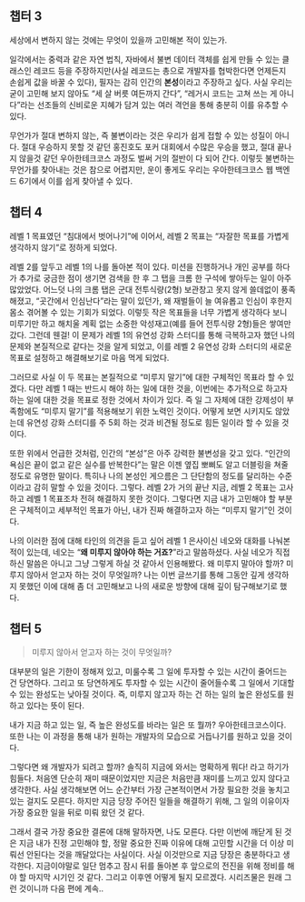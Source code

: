 ## 챕터 3

세상에서 변하지 않는 것에는 무엇이 있을까 고민해본 적이 있는가.

일각에서는 중력과 같은 자연 법칙, 자바에서 불변 데이터 객체를 쉽게 만들 수 있는 클래스인 레코드 등을 주장하지만(사실 레코드는 총으로 개발자를 협박한다면 언제든지 손쉽게 값을 바꿀 수 있다), 필자는 감히 인간의 **본성**이라고 주장하고 싶다. 사실 우리는 굳이 고민해 보지 않아도 “세 살 버릇 여든까지 간다”, “레거시 코드는 고쳐 쓰는 게 아니다”라는 선조들의 신비로운 지혜가 담겨 있는 여러 격언을 통해 충분히 이를 유추할 수 있다.

무언가가 절대 변하지 않는, 즉 불변이라는 것은 우리가 쉽게 접할 수 있는 성질이 아니다. 절대 우승하지 못할 것 같던 홍진호도 포커 대회에서 수많은 우승을 했고, 절대 끝나지 않을것 같던 우아한테크코스 과정도 벌써 거의 절반이 다 되어 간다. 이렇듯 불변하는 무언가를 찾아내는 것은 참으로 어렵지만, 운이 좋게도 우리는 우아한테크코스 웹 백엔드 6기에서 이를 쉽게 찾아낼 수 있다.

## 챕터 4

레벨 1 목표였던 “침대에서 벗어나기”에 이어서, 레벨 2 목표는 “자잘한 목표를 가볍게 생각하지 않기”로 정하게 되었다.

레벨 2를 앞두고 레벨 1의 나를 돌아본 적이 있다. 미션을 진행하거나 개인 공부를 하다가 추가로 궁금한 점이 생기면 검색을 한 후 그 탭을 크롬 한 구석에 쌓아두는 일이 아주 많았었다. 어느덧 나의 크롬 탭은 군대 전투식량(2형) 보관창고 못지 않게 쓸데없이 풍족해졌고, “곳간에서 인심난다”라는 말이 있던가, 왜 재벌들이 늘 여유롭고 인심이 후한지 몸소 겪어볼 수 있는 기회가 되었다. 이렇듯 작은 목표들을 너무 가볍게 생각하다 보니 미루기만 하고 해치울 계획 없는 소중한 악성재고(예를 들어 전투식량 2형)들은 쌓여만 갔다. 그런데 웬걸! 이 문제가 레벨 1의 유연성 강화 스터디를 통해 극복하고자 했던 나의 문제와 본질적으로 같다는 것을 알게 되었고, 이를 레벨 2 유연성 강화 스터디의 새로운 목표로 설정하고 해결해보기로 마음 먹게 되었다.

그러므로 사실 이 두 목표는 본질적으로 “미루지 말기”에 대한 구체적인 목표라 할 수 있겠다. 다만 레벨 1 때는 반드시 해야 하는 일에 대한 것을, 이번에는 추가적으로 하고자 하는 일에 대한 것을 목표로 정한 것에서 차이가 있다. 즉 일 그 자체에 대한 강제성이 부족함에도 “미루지 말기”를 적용해보기 위한 노력인 것이다. 어떻게 보면 시키지도 않았는데 유연성 강화 스터디를 주 5회 하는 것과 비견될 정도로 힘든 일이라 할 수 있을 것이다.

또한 위에서 언급한 것처럼, 인간의 “본성”은 아주 강력한 불변성을 갖고 있다. “인간의 욕심은 끝이 없고 같은 실수를 반복한다”는 말은 이젠 옆집 뽀삐도 알고 더블링을 쳐줄 정도로 유명한 말이다. 특히나 나의 본성인 게으름은 그 단단함의 정도를 달리하는 수준이라고 감히 말할 수 있을 것이다. 그렇다. 레벨 2가 거의 끝난 지금, 레벨 2 목표는 고사하고 레벨 1 목표조차 전혀 해결하지 못한 것이다. 그렇다면 지금 내가 고민해야 할 부분은 구체적이고 세부적인 목표가 아닌, 내가 진짜 해결하고자 하는 “미루지 말기”인 것이다.

나의 이러한 점에 대해 타인의 의견을 듣고 싶어 레벨 1 은사이신 네오와 대화를 나눠본 적이 있는데, 네오는 “**왜 미루지 않아야 하는 거죠?**”라고 말씀하셨다. 사실 네오가 직접 하신 말씀은 아니고 그냥 그렇게 하실 것 같아서 인용해봤다. 왜 미루지 말아야 할까? 미루지 않아서 얻고자 하는 것이 무엇일까? 나는 이번 글쓰기를 통해 그동안 깊게 생각하지 못했던 이에 대해 좀 더 고민해보고 나의 새로운 방향에 대해 깊이 탐구해보기로 했다.

## 챕터 5

> 미루지 않아서 얻고자 하는 것이 무엇일까?
>

대부분의 일은 기한이 정해져 있고, 미룰수록 그 일에 투자할 수 있는 시간이 줄어드는 건 당연하다. 그리고 또 당연하게도 투자할 수 있는 시간이 줄어들수록 그 일에서 기대할 수 있는 완성도는 낮아질 것이다. 즉, 미루지 않고자 하는 건 하는 일의 높은 완성도를 원하고 있다는 뜻이 된다.

내가 지금 하고 있는 일, 즉 높은 완성도를 바라는 일은 또 뭘까? 우아한테크코스이다. 또한 나는 이 과정을 통해 내가 원하는 개발자의 모습으로 거듭나기를 원하고 있을 것이다.

그렇다면 왜 개발자가 되려고 할까? 솔직히 지금에 와서는 명확하게 뭐다! 라고 하기가 힘들다. 처음엔 단순히 재미 때문이었지만 지금은 처음만큼 재미를 느끼고 있지 않다고 생각한다. 사실 생각해보면 어느 순간부터 가장 근본적이면서 가장 필요한 것을 놓치고 있는 걸지도 모른다. 하지만 지금 당장 주어진 일들을 해결하기 위해, 그 일의 이유이자 가장 중요한 일을 뒤로 미뤄 왔던 것 같다.

그래서 결국 가장 중요한 결론에 대해 말하자면, 나도 모른다. 다만 이번에 깨닫게 된 것은 지금 내가 진정 고민해야 할, 정말 중요한 진짜 이유에 대해 고민할 시간을 더 이상 미뤄선 안된다는 것을 깨달았다는 사실이다. 사실 이것만으로 지금 당장은 충분하다고 생각한다. 지금이야말로 일단 멈추고 잠시 뒤를 돌아본 후 앞으로의 전진을 위해 정비를 해야 할 마지막 시기인 것 같다. 그리고 이후엔 어떻게 될지 모르겠다. 시리즈물은 원래 그런 것이니까 다음 편에 계속..
